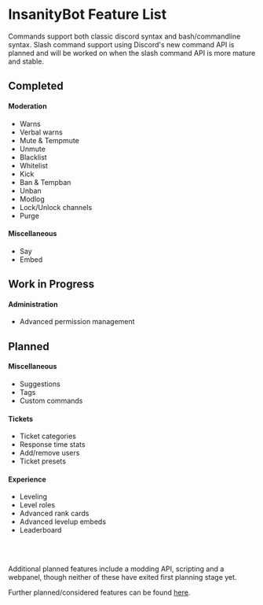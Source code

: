 # InsanityBot Feature List

Commands support both classic discord syntax and bash/commandline syntax. Slash command support using Discord's new command API is planned and will be 
worked on when the slash command API is more mature and stable.

## Completed

#### Moderation

- Warns
- Verbal warns
- Mute & Tempmute
- Unmute
- Blacklist
- Whitelist
- Kick
- Ban & Tempban
- Unban
- Modlog
- Lock/Unlock channels
- Purge

#### Miscellaneous

- Say
- Embed


## Work in Progress

#### Administration

- Advanced permission management


## Planned

#### Miscellaneous

- Suggestions
- Tags 
- Custom commands

#### Tickets

- Ticket categories
- Response time stats
- Add/remove users
- Ticket presets

#### Experience

- Leveling
- Level roles
- Advanced rank cards
- Advanced levelup embeds
- Leaderboard

<br/> <br/>

Additional planned features include a modding API, scripting and a webpanel, though neither of these have exited first planning stage yet.

Further planned/considered features can be found [here](https://github.com/InsanityNetwork/InsanityBot/labels/enhancement).
